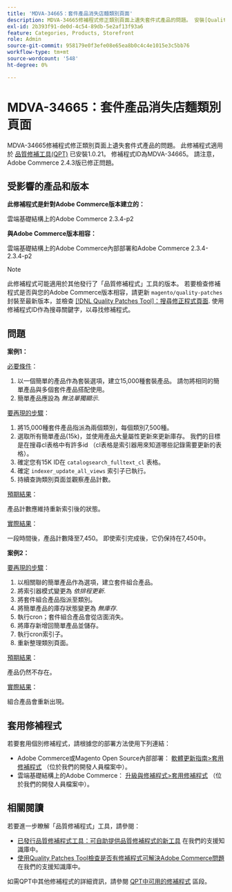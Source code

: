 ```yaml
---
title: 'MDVA-34665：套件產品消失店麵類別頁面'
description: MDVA-34665修補程式修正類別頁面上遺失套件式產品的問題。 安裝[Quality Patches Tool (QPT)](/help/announcements/adobe-commerce-announcements/magento-quality-patches-released-new-tool-to-self-serve-quality-patches.md) 1.0.21後，即可使用此修補程式。 修補程式ID為MDVA-34665。 請注意，Adobe Commerce 2.4.3版已修正問題。
exl-id: 2b393f91-de0d-4c54-89db-5e2af13f93a6
feature: Categories, Products, Storefront
role: Admin
source-git-commit: 958179e0f3efe08e65ea8b0c4c4e1015e3c5bb76
workflow-type: tm+mt
source-wordcount: '548'
ht-degree: 0%

---
```


# MDVA-34665：套件產品消失店麵類別頁面

MDVA-34665修補程式修正類別頁面上遺失套件式產品的問題。 此修補程式適用於 [品質修補工具(QPT)](/help/announcements/adobe-commerce-announcements/magento-quality-patches-released-new-tool-to-self-serve-quality-patches.md) 已安裝1.0.21。 修補程式ID為MDVA-34665。 請注意，Adobe Commerce 2.4.3版已修正問題。

## 受影響的產品和版本

**此修補程式是針對Adobe Commerce版本建立的：**

雲端基礎結構上的Adobe Commerce 2.3.4-p2

**與Adobe Commerce版本相容：**

雲端基礎結構上的Adobe Commerce內部部署和Adobe Commerce 2.3.4-2.3.4-p2

>[!NOTE]
>
>此修補程式可能適用於其他發行了「品質修補程式」工具的版本。 若要檢查修補程式是否與您的Adobe Commerce版本相容，請更新 `magento/quality-patches` 封裝至最新版本，並檢查 [[!DNL Quality Patches Tool]：搜尋修正程式頁面](https://devdocs.magento.com/quality-patches/tool.html#patch-grid). 使用修補程式ID作為搜尋關鍵字，以尋找修補程式。

## 問題

**案例1：**

<u>必要條件</u>：

1. 以一個簡單的產品作為套裝選項，建立15,000種套裝產品。 請勿將相同的簡單產品與多個套件產品搭配使用。
1. 簡單產品應設為 *無法單獨顯示*.

<u>要再現的步驟</u>：

1. 將15,000種套件產品指派為兩個類別，每個類別7,500種。
1. 選取所有簡單產品(15k)，並使用產品大量屬性更新來更新庫存。 我們的目標是在搜尋cl表格中有許多id （cl表格是索引器用來知道哪些記錄需要更新的表格）。
1. 確定您有15K ID在 `catalogsearch_fulltext_cl` 表格。
1. 確定 `indexer_update_all_views` 索引子已執行。
1. 持續查詢類別頁面並觀察產品計數。

<u>預期結果</u>：

產品計數應維持重新索引後的狀態。

<u>實際結果</u>：

一段時間後，產品計數降至7,450。 即使索引完成後，它仍保持在7,450中。

**案例2：**

<u>要再現的步驟</u>：

1. 以相關聯的簡單產品作為選項，建立套件組合產品。
1. 將索引器模式變更為 *依排程更新*.
1. 將套件組合產品指派至類別。
1. 將簡單產品的庫存狀態變更為 *無庫存*.
1. 執行cron；套件組合產品會從店面消失。
1. 將庫存新增回簡單產品並儲存。
1. 執行cron索引子。
1. 重新整理類別頁面。

<u>預期結果</u>：

產品仍然不存在。

<u>實際結果</u>：

組合產品會重新出現。

## 套用修補程式

若要套用個別修補程式，請根據您的部署方法使用下列連結：

* Adobe Commerce或Magento Open Source內部部署： [軟體更新指南>套用修補程式](https://devdocs.magento.com/guides/v2.4/comp-mgr/patching/mqp.html) （位於我們的開發人員檔案中）。
* 雲端基礎結構上的Adobe Commerce： [升級與修補程式>套用修補程式](https://devdocs.magento.com/cloud/project/project-patch.html) （位於我們的開發人員檔案中）。

## 相關閱讀

若要進一步瞭解「品質修補程式」工具，請參閱：

* [已發行品質修補程式工具：可自助提供品質修補程式的新工具](/help/announcements/adobe-commerce-announcements/magento-quality-patches-released-new-tool-to-self-serve-quality-patches.md) 在我們的支援知識庫中。
* [使用Quality Patches Tool檢查是否有修補程式可解決Adobe Commerce問題](/help/support-tools/patches-available-in-qpt-tool/check-patch-for-magento-issue-with-magento-quality-patches.md) 在我們的支援知識庫中。

如需QPT中其他修補程式的詳細資訊，請參閱 [QPT中可用的修補程式](https://support.magento.com/hc/en-us/sections/360010506631-Patches-available-in-MQP-tool-) 區段。
